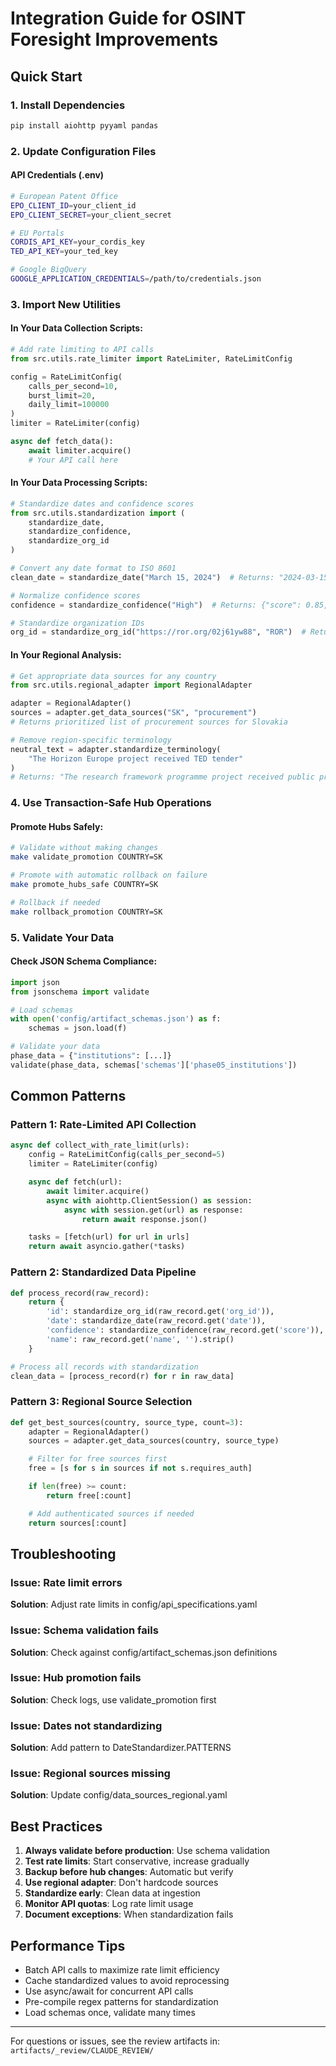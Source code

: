 # Integration Guide for OSINT Foresight Improvements

## Quick Start

### 1. Install Dependencies
```bash
pip install aiohttp pyyaml pandas
```

### 2. Update Configuration Files

#### API Credentials (.env)
```bash
# European Patent Office
EPO_CLIENT_ID=your_client_id
EPO_CLIENT_SECRET=your_client_secret

# EU Portals
CORDIS_API_KEY=your_cordis_key
TED_API_KEY=your_ted_key

# Google BigQuery
GOOGLE_APPLICATION_CREDENTIALS=/path/to/credentials.json
```

### 3. Import New Utilities

#### In Your Data Collection Scripts:
```python
# Add rate limiting to API calls
from src.utils.rate_limiter import RateLimiter, RateLimitConfig

config = RateLimitConfig(
    calls_per_second=10,
    burst_limit=20,
    daily_limit=100000
)
limiter = RateLimiter(config)

async def fetch_data():
    await limiter.acquire()
    # Your API call here
```

#### In Your Data Processing Scripts:
```python
# Standardize dates and confidence scores
from src.utils.standardization import (
    standardize_date,
    standardize_confidence,
    standardize_org_id
)

# Convert any date format to ISO 8601
clean_date = standardize_date("March 15, 2024")  # Returns: "2024-03-15"

# Normalize confidence scores
confidence = standardize_confidence("High")  # Returns: {"score": 0.85, "label": "High"}

# Standardize organization IDs
org_id = standardize_org_id("https://ror.org/02j61yw88", "ROR")  # Returns: "ROR:02j61yw88"
```

#### In Your Regional Analysis:
```python
# Get appropriate data sources for any country
from src.utils.regional_adapter import RegionalAdapter

adapter = RegionalAdapter()
sources = adapter.get_data_sources("SK", "procurement")
# Returns prioritized list of procurement sources for Slovakia

# Remove region-specific terminology
neutral_text = adapter.standardize_terminology(
    "The Horizon Europe project received TED tender"
)
# Returns: "The research framework programme project received public procurement notice"
```

### 4. Use Transaction-Safe Hub Operations

#### Promote Hubs Safely:
```bash
# Validate without making changes
make validate_promotion COUNTRY=SK

# Promote with automatic rollback on failure
make promote_hubs_safe COUNTRY=SK

# Rollback if needed
make rollback_promotion COUNTRY=SK
```

### 5. Validate Your Data

#### Check JSON Schema Compliance:
```python
import json
from jsonschema import validate

# Load schemas
with open('config/artifact_schemas.json') as f:
    schemas = json.load(f)

# Validate your data
phase_data = {"institutions": [...]}
validate(phase_data, schemas['schemas']['phase05_institutions'])
```

## Common Patterns

### Pattern 1: Rate-Limited API Collection
```python
async def collect_with_rate_limit(urls):
    config = RateLimitConfig(calls_per_second=5)
    limiter = RateLimiter(config)

    async def fetch(url):
        await limiter.acquire()
        async with aiohttp.ClientSession() as session:
            async with session.get(url) as response:
                return await response.json()

    tasks = [fetch(url) for url in urls]
    return await asyncio.gather(*tasks)
```

### Pattern 2: Standardized Data Pipeline
```python
def process_record(raw_record):
    return {
        'id': standardize_org_id(raw_record.get('org_id')),
        'date': standardize_date(raw_record.get('date')),
        'confidence': standardize_confidence(raw_record.get('score')),
        'name': raw_record.get('name', '').strip()
    }

# Process all records with standardization
clean_data = [process_record(r) for r in raw_data]
```

### Pattern 3: Regional Source Selection
```python
def get_best_sources(country, source_type, count=3):
    adapter = RegionalAdapter()
    sources = adapter.get_data_sources(country, source_type)

    # Filter for free sources first
    free = [s for s in sources if not s.requires_auth]

    if len(free) >= count:
        return free[:count]

    # Add authenticated sources if needed
    return sources[:count]
```

## Troubleshooting

### Issue: Rate limit errors
**Solution**: Adjust rate limits in config/api_specifications.yaml

### Issue: Schema validation fails
**Solution**: Check against config/artifact_schemas.json definitions

### Issue: Hub promotion fails
**Solution**: Check logs, use validate_promotion first

### Issue: Dates not standardizing
**Solution**: Add pattern to DateStandardizer.PATTERNS

### Issue: Regional sources missing
**Solution**: Update config/data_sources_regional.yaml

## Best Practices

1. **Always validate before production**: Use schema validation
2. **Test rate limits**: Start conservative, increase gradually
3. **Backup before hub changes**: Automatic but verify
4. **Use regional adapter**: Don't hardcode sources
5. **Standardize early**: Clean data at ingestion
6. **Monitor API quotas**: Log rate limit usage
7. **Document exceptions**: When standardization fails

## Performance Tips

- Batch API calls to maximize rate limit efficiency
- Cache standardized values to avoid reprocessing
- Use async/await for concurrent API calls
- Pre-compile regex patterns for standardization
- Load schemas once, validate many times

---

For questions or issues, see the review artifacts in:
`artifacts/_review/CLAUDE_REVIEW/`
